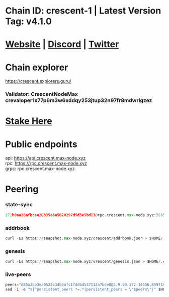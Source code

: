 # Chain ID: crescent-1 | Latest Version Tag:  v4.1.0
# [Website](https://app.crescent.network/) | [Discord](https://discord.gg/crescentnetwork) | [Twitter](https://twitter.com/CrescentHub)

# Chain explorer
https://crescent.explorers.guru/


### Validator: CrescentNodeMax crevaloper1x77p6m3w6xddqy253jtup32n97fr8mdwrlgzez

# [Stake Here](https://restake.app/crescent/crevaloper1x77p6m3w6xddqy253jtup32n97fr8mdwrlgzez)

# Public endpoints
api: https://api.crescent.max-node.xyz \
rpc: https://rpc.crescent.max-node.xyz \
grpc: rpc.crescent.max-node.xyz

# Peering
### state-sync
```python
272b0aa26afbcee20835e8a5020297d5d5e5bd13@rpc.crescent.max-node.xyz:26656
```

### addrbook
```python
curl -Ls https://snapshot.max-node.xyz/crescent/addrbook.json > $HOME/.crescent/config/addrbook.json
```
### genesis
```python
curl -Ls https://snapshot.max-node.xyz/vrescent/genesis.json > $HOME/.crescent/config/genesis.json
```

### live-peers
```python
peers="d85a3bb3ea9522c34b5afc1f4dbd537112a7bde8@5.9.99.172:14556,8597198c3ca246680cf970a03d804fa7dfdda2ce@65.108.99.37:26756,1bdadb5876d3a34379a3e243b1bb5f2191aa342d@66.45.251.38:56656,08379b23453595f34271381cdb299c4157fbc1a0@51.250.105.195:26656,291d178f780f495b0c0baca0a7a22123e0cac7e8@65.108.234.105:3000,e680384785a00bad821ddf33f949381c06eb8537@144.126.133.37:10113,cbca2e1a3bbfa734ba23c15f5a1a74b2bc4f1e79@193.70.45.106:14556,2277e8d7a7d21f7cfebd1d8dcfa222afb7abcb99@103.180.28.212:26656"
sed -i -e "s|^persistent_peers *=.*|persistent_peers = \"$peers\"|" $HOME/.crescent/config/config.toml
```


